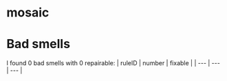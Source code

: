 # mosaic 
 
# Bad smells
I found 0 bad smells with 0 repairable:
| ruleID | number | fixable |
| --- | --- | --- |
